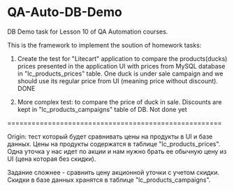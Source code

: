 # QA-Auto-DB-Demo
DB Demo task for Lesson 10 of QA Automation courses.

This is the framework to implement the soution of homework tasks:

1. Create the test for "Litecart" application to compare 
the products(ducks) prices presented in the application UI with prices from MySQL database in "lc_products_prices" table. 
One duck is under sale campaign and we should use its regular price from UI (meaning price without discount).
DONE

2. More complex test: to compare the price of duck in sale. Discounts are kept in "lc_products_campaigns" table of DB.
Not done yet

=====================================================

Origin: тест который будет сравнивать цены на продукты в UI и базе данных. 
Цены на продукты содержатся в таблице "lc_products_prices".
Одна уточка у нас идет по акции и нам нужно брать ее обычную цену из UI (цена которая без скидки).

Задание сложнее - сравнить цену акционной уточки с учетом скидки. Скидки в базе данных хранятся в таблице "lc_products_campaigns".

